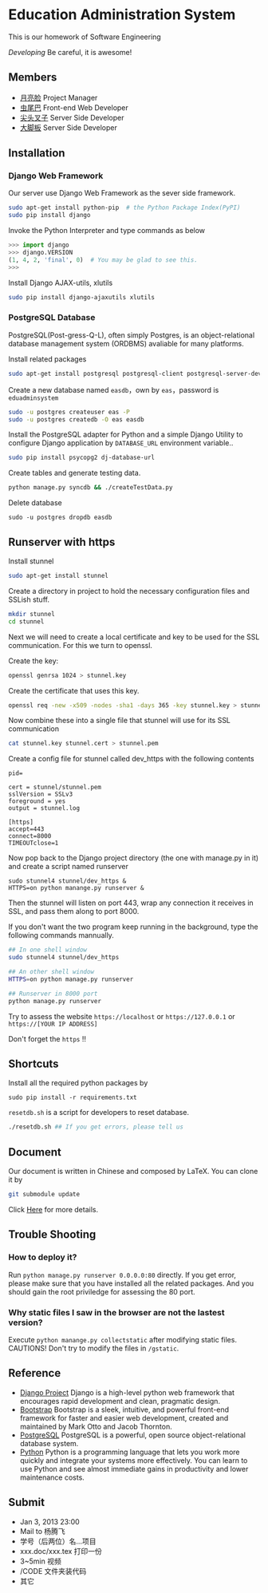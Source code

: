 # Education Administration System
This is our homework of Software Engineering

*Developing* Be careful, it is awesome!

## Members
* [月亮脸](https://github.com/iphkwan) Project Manager
* [虫尾巴](https://github.com/19thhell) Front-end Web Developer
* [尖头叉子](https://github.com/zonyitoo) Server Side Developer
* [大脚板](https://github.com/sheepke) Server Side Developer

## Installation
### Django Web Framework

Our server use Django Web Framework as the sever side framework.

```bash
sudo apt-get install python-pip  # the Python Package Index(PyPI)
sudo pip install django
```

Invoke the Python Interpreter and type commands as below
```python
>>> import django
>>> django.VERSION
(1, 4, 2, 'final', 0)  # You may be glad to see this.
>>>
```

Install Django AJAX-utils, xlutils
```bash
sudo pip install django-ajaxutils xlutils
```

### PostgreSQL Database

PostgreSQL(Post-gress-Q-L), often simply Postgres, is an object-relational database management system (ORDBMS) avaliable for many platforms.

Install related packages

```bash
sudo apt-get install postgresql postgresql-client postgresql-server-dev-all # Postgresql server & client
```

Create a new database named `easdb`，own by `eas`，password is `eduadminsystem`

```bash
sudo -u postgres createuser eas -P
sudo -u postgres createdb -O eas easdb
```

Install the PostgreSQL adapter for Python and a simple Django Utility to configure Django application by `DATABASE_URL` environment variable..

```bash
sudo pip install psycopg2 dj-database-url
```

Create tables and generate testing data.

```bash
python manage.py syncdb && ./createTestData.py
```

Delete database

```
sudo -u postgres dropdb easdb
```

## Runserver with https

Install stunnel

```bash
sudo apt-get install stunnel
```

Create a directory in project to hold the necessary configuration files and SSLish stuff.

```bash 
mkdir stunnel
cd stunnel
```

Next we will need to create a local certificate and key to be used for the SSL communication. For this we turn to openssl.

Create the key:

```bash
openssl genrsa 1024 > stunnel.key
```

Create the certificate that uses this key.

```bash
openssl req -new -x509 -nodes -sha1 -days 365 -key stunnel.key > stunnel.cert
```

Now combine these into a single file that stunnel will use for its SSL communication

```bash
cat stunnel.key stunnel.cert > stunnel.pem
```

Create a config file for stunnel called dev\_https with the following contents
```
pid=

cert = stunnel/stunnel.pem
sslVersion = SSLv3
foreground = yes
output = stunnel.log

[https]
accept=443
connect=8000
TIMEOUTclose=1
```

Now pop back to the Django project directory (the one with manage.py in it) and create a script named runserver

```
sudo stunnel4 stunnel/dev_https &
HTTPS=on python manange.py runserver &
```

Then the stunnel will listen on port 443, wrap any connection it receives in SSL, and pass them along to port 8000.

If you don't want the two program keep running in the background, type the following commands mannually.

```bash
## In one shell window
sudo stunnel4 stunnel/dev_https

## An other shell window
HTTPS=on python manage.py runserver
```

```bash
## Runserver in 8000 port
python manage.py runserver
```

Try to assess the website `https://localhost` or `https://127.0.0.1` or `https://[YOUR IP ADDRESS]`

Don't forget the `https` !!

## Shortcuts
Install all the required python packages by
```
sudo pip install -r requirements.txt
```

`resetdb.sh` is a script for developers to reset database.
```bash
./resetdb.sh ## If you get errors, please tell us
```

## Document
Our document is written in Chinese and composed by LaTeX. You can clone it by 

```bash
git submodule update
```

Click [Here](https://github.com/zonyitoo/EduAdminSystemDoc) for more details.

## Trouble Shooting
### How to deploy it?

Run `python manage.py runserver 0.0.0.0:80` directly. If you get error, please make sure that you have installed all the related packages. And you should gain the root priviledge for assessing the 80 port.

### Why static files I saw in the browser are not the lastest version?

Execute `python manange.py collectstatic` after modifying static files. CAUTIONS! Don't try to modify the files in `/gstatic`.

## Reference
* [Django Project](https://www.djangoproject.com/) Django is a high-level python web framework that encourages rapid development and clean, pragmatic design.
* [Bootstrap](https://github.com/twitter/bootstrap) Bootstrap is a sleek, intuitive, and powerful front-end framework for faster and easier web development, created and maintained by Mark Otto and Jacob Thornton.
* [PostgreSQL](http://www.postgresql.org/) PostgreSQL is a powerful, open source object-relational database system.
* [Python](http://www.python.org/) Python is a programming language that lets you work more quickly and integrate your systems more effectively. You can learn to use Python and see almost immediate gains in productivity and lower maintenance costs.

## Submit
* Jan 3, 2013 23:00
* Mail to 杨腾飞
* 学号（后两位）名...项目
* xxx.doc/xxx.tex  打印一份
* 3~5min 视频
* /CODE 文件夹装代码
* 其它
